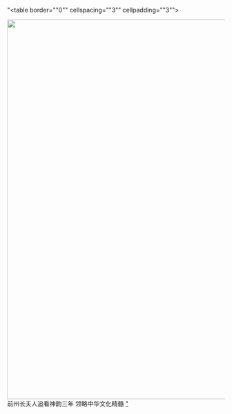 
"<table border=""0"" cellspacing=""3"" cellpadding=""3"">
<tbody>
<tr>
<td align=""center""><IMG SRC=""img/Former governor lady-600x400.jpg"" width=880></td>
</tr>
<tr>
  
<td align="center">前州长夫人追看神韵三年 领略中华文化精髓</td>
  
<a href="https://github.com/dfchunsring/yue/blob/master/.gitignore/download/20180128_010386-video.mp4?raw=true">
</tr>
</tbody>
</table>"




